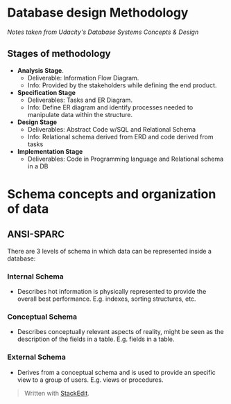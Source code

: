# Database design Methodology

*Notes taken from Udacity's Database Systems Concepts & Design*

## Stages of methodology

- **Analysis Stage**. 
	- Deliverable: Information Flow Diagram.
	- Info: Provided by the stakeholders while defining the end product.
- **Specification Stage**
	- Deliverables: Tasks and ER Diagram.
	- Info: Define ER diagram and identify processes needed to manipulate data within the structure.
- **Design Stage** 
	- Deliverables: Abstract Code w/SQL and Relational Schema
	- Info: Relational schema derived from ERD and code derived from tasks
- **Implementation Stage**
	- Deliverables: Code in Programming language and Relational schema in a DB


#  Schema concepts and organization of data

## ANSI-SPARC 
There are 3 levels of schema in which data can be represented inside a database:

### Internal Schema
- Describes hot information is physically represented to provide the overall best performance. E.g. indexes, sorting structures, etc.

### Conceptual Schema
- Describes conceptually relevant aspects of reality, might be seen as the description of the fields in a table. E.g. fields in a table.

### External Schema
- Derives from a conceptual schema and is used to provide an specific view to a group of users. E.g. views or procedures.



> Written with [StackEdit](https://stackedit.io/).
<!--stackedit_data:
eyJoaXN0b3J5IjpbMTc1ODI1Mzc3Nl19
-->